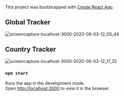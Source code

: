 This project was bootstrapped with [Create React App](https://github.com/facebook/create-react-app).

## Global Tracker
![screencapture-localhost-3000-2020-06-03-12_05_44](https://user-images.githubusercontent.com/43417744/83595260-14be9a80-a594-11ea-8c3d-b051623fd52f.png) 

## Country Tracker
![screencapture-localhost-3000-2020-06-03-12_17_32](https://user-images.githubusercontent.com/43417744/83595326-459ecf80-a594-11ea-891e-5a1ef2c65400.png)
### `npm start`

Runs the app in the development mode.<br />
Open [http://localhost:3000](http://localhost:3000) to view it in the browser.

